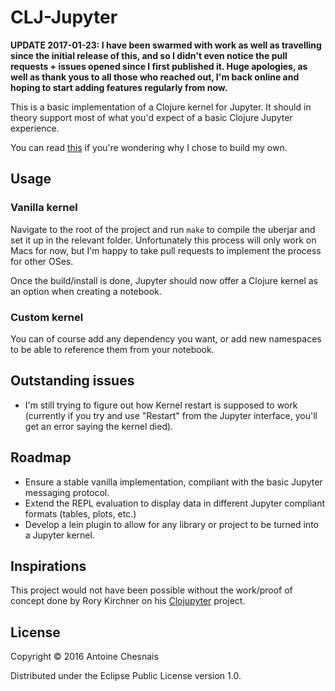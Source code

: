 # CLJ-Jupyter

**UPDATE 2017-01-23: I have been swarmed with work as well as travelling since the initial release of this, and so I didn't even notice the pull requests + issues opened since I first published it. Huge apologies, as well as thank yous to all those who reached out, I'm back online and hoping to start adding features regularly from now.** 

This is a basic implementation of a Clojure kernel for Jupyter. It should in theory support most of what you'd expect of a basic Clojure Jupyter experience.

You can read [this](http://achesnais.github.io/clojure/jupyter/2016/08/27/introducing-clj-jupyter.html) if you're wondering why I chose to build my own.

## Usage

### Vanilla kernel

Navigate to the root of the project and run `make` to compile the uberjar and set it up in the relevant folder. Unfortunately this process will only work on Macs for now, but I'm happy to take pull requests to implement the process for other OSes.

Once the build/install is done, Jupyter should now offer a Clojure kernel as an option when creating a notebook.

### Custom kernel

You can of course add any dependency you want, or add new namespaces to be able to reference them from your notebook.

## Outstanding issues

* I'm still trying to figure out how Kernel restart is supposed to work (currently if you try and use "Restart" from the Jupyter interface, you'll get an error saying the kernel died).

## Roadmap

* Ensure a stable vanilla implementation, compliant with the basic Jupyter messaging protocol.
* Extend the REPL evaluation to display data in different Jupyter compliant formats (tables, plots, etc.)
* Develop a lein plugin to allow for any library or project to be turned into a Jupyter kernel.

## Inspirations

This project would not have been possible without the work/proof of concept done by Rory Kirchner on his [Clojupyter](https://github.com/roryk/clojupyter/) project.

## License

Copyright © 2016 Antoine Chesnais

Distributed under the Eclipse Public License version 1.0.
